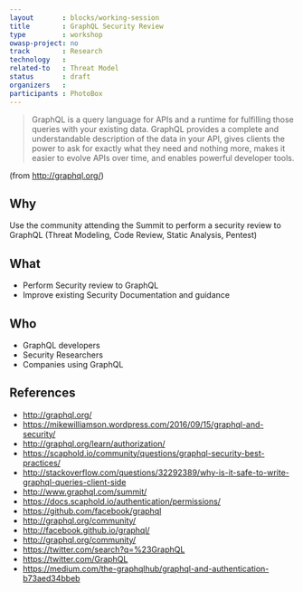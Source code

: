 ```yaml
---
layout       : blocks/working-session
title        : GraphQL Security Review
type         : workshop
owasp-project: no
track        : Research
technology   :
related-to   : Threat Model
status       : draft
organizers   :
participants : PhotoBox
---
```


> GraphQL is a query language for APIs and a runtime for fulfilling those queries with your existing data. GraphQL provides a complete and understandable description of the data in your API, gives clients the power to ask for exactly what they need and nothing more, makes it easier to evolve APIs over time, and enables powerful developer tools.

(from http://graphql.org/)

## Why

Use the community attending the Summit to perform a security review to GraphQL (Threat Modeling, Code Review, Static Analysis, Pentest)

## What

 - Perform Security review to GraphQL
 - Improve existing Security Documentation and guidance

## Who

 - GraphQL developers
 - Security Researchers
 - Companies using GraphQL

## References

 - http://graphql.org/
 - https://mikewilliamson.wordpress.com/2016/09/15/graphql-and-security/
 - http://graphql.org/learn/authorization/
 - https://scaphold.io/community/questions/graphql-security-best-practices/
 - http://stackoverflow.com/questions/32292389/why-is-it-safe-to-write-graphql-queries-client-side
 - http://www.graphql.com/summit/
 - https://docs.scaphold.io/authentication/permissions/
 - https://github.com/facebook/graphql
 - http://graphql.org/community/
 - http://facebook.github.io/graphql/
 - http://graphql.org/community/
 - https://twitter.com/search?q=%23GraphQL
 - https://twitter.com/GraphQL
 - https://medium.com/the-graphqlhub/graphql-and-authentication-b73aed34bbeb